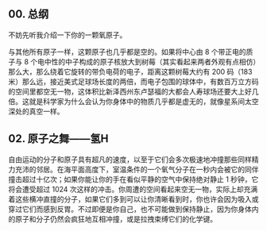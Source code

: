 ## 00. 总纲

不妨先听我介绍一下你的一颗氧原子。

与其他所有原子一样，这颗原子也几乎都是空的。如果将中心由 8 个带正电的质子与 8 个电中性的中子构成的原子核放大到树莓（其实看起来两者外观有点相仿）那么大，那么绕着它旋转的带负电荷的电子，距离这颗树莓大约有 200 码（183米）那么远，接近美式足球场长度的两倍，而电子包围的球体中，有数百万立方码的空间里都空无一物，这体积比新泽西州东卢瑟福的大都会人寿球场还要大上好几倍。这就是科学家为什么会认为你身体中的物质几乎都是虚无的，就像星系间太空深处的真空一样。


## 02. 原子之舞——氢H

自由运动的分子和原子具有超凡的速度，以至于它们会多次极速地冲撞那些同样精力充沛的邻居。在海平面高度下，室温条件的一个氧气分子在一秒内会被它的同伴撞击超过十亿次；如果你能让你的手在看似平静的空气中保持绝对静止 1 秒钟，它将会遭受超过 1024 次这样的冲击。你周遭的空间看起来空无一物，实际上却充满着这些横冲直撞的分子，如果它们多到可以让你清晰看到时，你也许会因为吸入或穿过它们而感到反胃。不过即便是你自己，也不可能做到保持静止，因为你身体内的原子和分子仍然会疯狂地互相冲撞，或是拉拽束缚它们的化学键。

